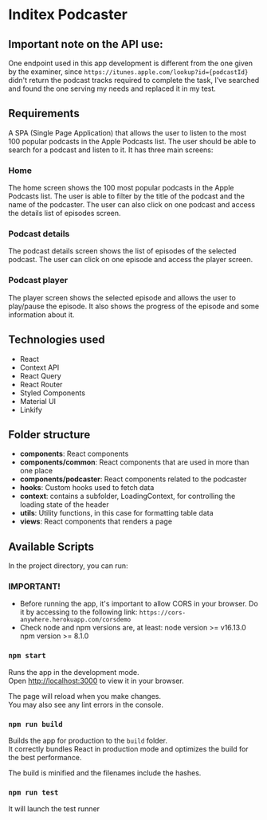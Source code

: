 # Inditex Podcaster

## Important note on the API use:

One endpoint used in this app development is different from the one given by the examiner, since `https://itunes.apple.com/lookup?id={podcastId}` didn't return the podcast tracks required to complete the task, I've searched and found the one serving my needs and replaced it in my test.

## Requirements

A SPA (Single Page Application) that allows the user to listen to the most 100 popular podcasts in the Apple Podcasts list. The user should be able to search for a podcast and listen to it.
It has three main screens:
### Home
The home screen shows the 100 most popular podcasts in the Apple Podcasts list. The user is able to filter by the title of the podcast and the name of the podcaster. The user can also click on one podcast and access the details list of episodes screen.
### Podcast details
The podcast details screen shows the list of episodes of the selected podcast. The user can click on one episode and access the player screen.
### Podcast player
The player screen shows the selected episode and allows the user to play/pause the episode. It also shows the progress of the episode and some information about it.

## Technologies used

- React
- Context API
- React Query
- React Router
- Styled Components
- Material UI
- Linkify

## Folder structure

- **components**: React components
- **components/common**: React components that are used in more than one place
- **components/podcaster**: React components related to the podcaster
- **hooks**: Custom hooks used to fetch data
- **context**: contains a subfolder, LoadingContext, for controlling the loading state of the header
- **utils**: Utility functions, in this case for formatting table data
- **views**: React components that renders a page

## Available Scripts

In the project directory, you can run:
### IMPORTANT!
- Before running the app, it's important to allow CORS in your browser. Do it by accessing to the following link: `https://cors-anywhere.herokuapp.com/corsdemo`
- Check node and npm versions are, at least:
 node version >= v16.13.0
 npm version >= 8.1.0

### `npm start`
Runs the app in the development mode.\
Open [http://localhost:3000](http://localhost:3000) to view it in your browser.

The page will reload when you make changes.\
You may also see any lint errors in the console.

### `npm run build`

Builds the app for production to the `build` folder.\
It correctly bundles React in production mode and optimizes the build for the best performance.

The build is minified and the filenames include the hashes.

### `npm run test`

It will launch the test runner

